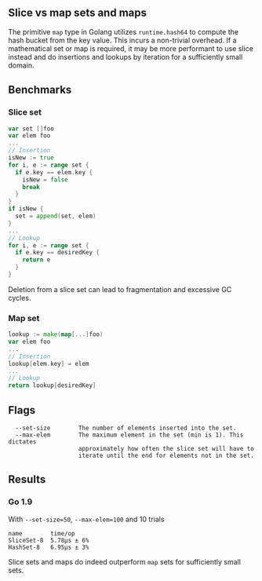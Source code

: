 ## Slice vs map sets and maps

The primitive `map` type in Golang utilizes `runtime.hash64` to compute
the hash bucket from the key value. This incurs a non-trivial overhead. If a
mathematical set or map is required, it may be more performant to use slice
instead and do insertions and lookups by iteration for a sufficiently small
domain.

## Benchmarks

### Slice set

```go
var set []foo
var elem foo
...
// Insertion
isNew := true
for i, e := range set {
  if e.key == elem.key {
    isNew = false
    break
  }
}
if isNew {
  set = append(set, elem)
}
...
// Lookup
for i, e := range set {
  if e.key == desiredKey {
    return e
  }
}
```
Deletion from a slice set can lead to fragmentation and excessive GC cycles.

### Map set

```go
lookup := make(map[...]foo)
var elem foo
...
// Insertion
lookup[elem.key] = elem
...
// Lookup
return lookup[desiredKey]
```

## Flags

```
  --set-size        The number of elements inserted into the set.
  --max-elem        The maximum element in the set (min is 1). This dictates
                    approximately how often the slice set will have to
                    iterate until the end for elements not in the set.
```

## Results

### Go 1.9

With `--set-size=50`, `--max-elem=100` and 10 trials
```
name        time/op
SliceSet-8  5.78µs ± 6%
HashSet-8   6.95µs ± 3%
```
Slice sets and maps do indeed outperform `map` sets for sufficiently small sets.
